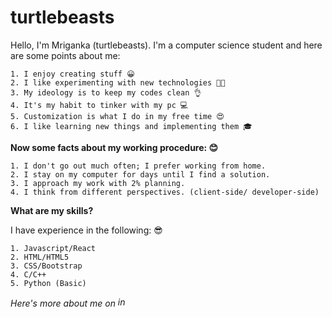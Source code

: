 # turtlebeasts

Hello, I'm Mriganka (turtlebeasts). I'm a computer science student and here are some points about me:

    1. I enjoy creating stuff 😀
    2. I like experimenting with new technologies 🧑‍🔬
    3. My ideology is to keep my codes clean 👌
    4. It's my habit to tinker with my pc 💻
    5. Customization is what I do in my free time 😍
    6. I like learning new things and implementing them 🎓

**Now some facts about my working procedure: 😊**
    
    1. I don't go out much often; I prefer working from home.
    2. I stay on my computer for days until I find a solution.
    3. I approach my work with 2% planning.
    4. I think from different perspectives. (client-side/ developer-side)

**What are my skills?**

I have experience in the following: 😎

    1. Javascript/React
    2. HTML/HTML5
    3. CSS/Bootstrap
    4. C/C++
    5. Python (Basic)

*Here's more about me on [<img src="https://upload.wikimedia.org/wikipedia/commons/thumb/a/a5/Instagram_icon.png/768px-Instagram_icon.png" alt="instagram" width="16"/>](https://www.instagram.com/_turtle_shells/)*
